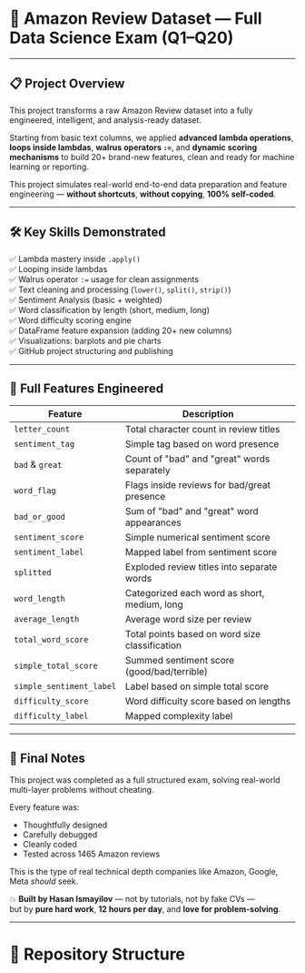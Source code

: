 # 🛒 Amazon Review Dataset — Full Data Science Exam (Q1–Q20)

---

## 📋 Project Overview

This project transforms a raw Amazon Review dataset into a fully engineered, intelligent, and analysis-ready dataset.

Starting from basic text columns, we applied **advanced lambda operations**, **loops inside lambdas**, **walrus operators `:=`**, and **dynamic scoring mechanisms** to build 20+ brand-new features, clean and ready for machine learning or reporting.

This project simulates real-world end-to-end data preparation and feature engineering — **without shortcuts**, **without copying**, **100% self-coded**.

---

## 🛠 Key Skills Demonstrated

✅ Lambda mastery inside `.apply()`  
✅ Looping inside lambdas  
✅ Walrus operator `:=` usage for clean assignments  
✅ Text cleaning and processing (`lower()`, `split()`, `strip()`)  
✅ Sentiment Analysis (basic + weighted)  
✅ Word classification by length (short, medium, long)  
✅ Word difficulty scoring engine  
✅ DataFrame feature expansion (adding 20+ new columns)  
✅ Visualizations: barplots and pie charts  
✅ GitHub project structuring and publishing

---

## 🧩 Full Features Engineered

| Feature | Description |
|---------|-------------|
| `letter_count` | Total character count in review titles |
| `sentiment_tag` | Simple tag based on word presence |
| `bad` & `great` | Count of "bad" and "great" words separately |
| `word_flag` | Flags inside reviews for bad/great presence |
| `bad_or_good` | Sum of "bad" and "great" word appearances |
| `sentiment_score` | Simple numerical sentiment score |
| `sentiment_label` | Mapped label from sentiment score |
| `splitted` | Exploded review titles into separate words |
| `word_length` | Categorized each word as short, medium, long |
| `average_length` | Average word size per review |
| `total_word_score` | Total points based on word size classification |
| `simple_total_score` | Summed sentiment score (good/bad/terrible) |
| `simple_sentiment_label` | Label based on simple total score |
| `difficulty_score` | Word difficulty score based on lengths |
| `difficulty_label` | Mapped complexity label |

---

## 📝 Final Notes

This project was completed as a full structured exam, solving real-world multi-layer problems without cheating.

Every feature was:

- Thoughtfully designed
- Carefully debugged
- Cleanly coded
- Tested across 1465 Amazon reviews

This is the type of real technical depth companies like Amazon, Google, Meta *should* seek.

💥 **Built by Hasan Ismayilov** — not by tutorials, not by fake CVs —  
but by **pure hard work**, **12 hours per day**, and **love for problem-solving**.

---

# 📂 Repository Structure